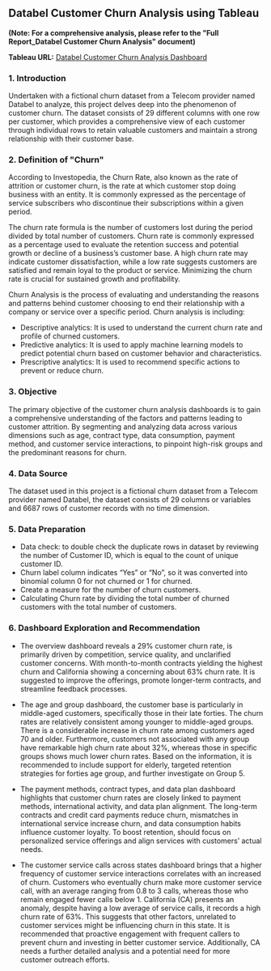 ## Databel Customer Churn Analysis using Tableau

**(Note: For a comprehensive analysis, please refer to the "Full Report_Databel Customer Churn Analysis" document)**

[churntableau]: https://public.tableau.com/app/profile/thanita.eiamvijit/vizzes

**Tableau URL:**  [Databel Customer Churn Analysis Dashboard][churntableau]

### 1. Introduction

Undertaken with a fictional churn dataset from a Telecom provider named Databel to analyze, this project delves deep into the phenomenon of customer churn. The dataset consists of 29 different columns with one row per customer, which provides a comprehensive view of each customer through individual rows to retain valuable customers and maintain a strong relationship with their customer base.

### 2. Definition of "Churn"

According to Investopedia, the Churn Rate, also known as the rate of attrition or customer churn, is the rate at which customer stop doing business with an entity. It is commonly expressed as the percentage of service subscribers who discontinue their subscriptions within a given period.

The churn rate formula is the number of customers lost during the period divided by total number of customers. Churn rate is commonly expressed as a percentage used to evaluate the retention success and potential growth or decline of a business’s customer base. A high churn rate may indicate customer dissatisfaction, while a low rate suggests customers are satisfied and remain loyal to the product or service. Minimizing the churn rate is crucial for sustained growth and profitability.

Churn Analysis is the process of evaluating and understanding the reasons and patterns behind customer choosing to end their relationship with a company or service over a specific period. Churn analysis is including:

  - Descriptive analytics: It is used to understand the current churn rate and profile of churned customers.
  - Predictive analytics: It is used to apply machine learning models to predict potential churn based on customer behavior and characteristics.
  - Prescriptive analytics: It is used to recommend specific actions to prevent or reduce churn.

### 3. Objective

The primary objective of the customer churn analysis dashboards is to gain a comprehensive understanding of the factors and patterns leading to customer attrition. By segmenting and analyzing data across various dimensions such as age, contract type, data consumption, payment method, and customer service interactions, to pinpoint high-risk groups and the predominant reasons for churn.

### 4. Data Source

The dataset used in this project is a fictional churn dataset from a Telecom provider named Databel, the dataset consists of 29 columns or variables and 6687 rows of customer records with no time dimension. 

### 5. Data Preparation

- Data check: to double check the duplicate rows in dataset by reviewing the number of Customer ID, which is equal to the count of unique customer ID.
- Churn label column indicates “Yes” or “No”, so it was converted into binomial column 0 for not churned or 1 for churned.
- Create a measure for the number of churn customers.
- Calculating Churn rate by dividing the total number of churned customers with the total number of customers.

### 6. Dashboard Exploration and Recommendation

- The overview dashboard reveals a 29% customer churn rate, is primarily driven by competition, service quality, and unclarified customer concerns. With month-to-month contracts yielding the highest churn and California showing a concerning about 63% churn rate. It is suggested to improve the offerings, promote longer-term contracts, and streamline feedback processes.
  
- The age and group dashboard, the customer base is particularly in middle-aged customers, specifically those in their late forties. The churn rates are relatively consistent among younger to middle-aged groups. There is a considerable increase in churn rate among customers aged 70 and older. Furthermore, customers not associated with any group have remarkable high churn rate about 32%, whereas those in specific groups shows much lower churn rates. Based on the information, it is recommended to include support for elderly, targeted retention strategies for forties age group, and further investigate on Group 5.
  
- The payment methods, contract types, and data plan dashboard highlights that customer churn rates are closely linked to payment methods, international activity, and data plan alignment. The long-term contracts and credit card payments reduce churn, mismatches in international service increase churn, and data consumption habits influence customer loyalty. To boost retention, should focus on personalized service offerings and align services with customers’ actual needs.
  
- The customer service calls across states dashboard brings that a higher frequency of customer service interactions correlates with an increased of churn. Customers who eventually churn make more customer service call, with an average ranging from 0.8 to 3 calls, whereas those who remain engaged fewer calls below 1. California (CA) presents an anomaly, despite having a low average of service calls, it records a high churn rate of 63%. This suggests that other factors, unrelated to customer services might be influencing churn in this state. It is recommended that proactive engagement with frequent callers to prevent churn and investing in better customer service. Additionally, CA needs a further detailed analysis and a potential need for more customer outreach efforts.
